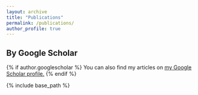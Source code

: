 ```yaml
---
layout: archive
title: "Publications"
permalink: /publications/
author_profile: true
---
```


<!-- # Highlighted

{% for post in site.publications reversed %}
  {% include archive-single.html %}
{% endfor %}

# All-->

## By Google Scholar

<script src="https://bibbase.org/show?bib=https://bibbase.org/network/files/idso6oxKRy9BgCPEe&jsonp=1"></script> 

{% if author.googlescholar %}
  You can also find my articles on <u><a href="{{author.googlescholar}}">my Google Scholar profile</a>.</u>
{% endif %}

{% include base_path %}

<br/>
